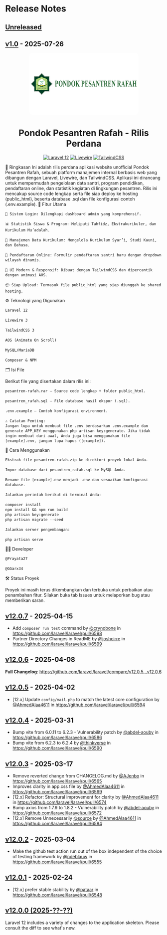 # Release Notes

## [Unreleased](https://github.com/laravel/laravel/compare/v1.0...main)

## [v1.0](https://github.com/laravel/laravel/compare/v12.0.7...v1.0) - 2025-07-26

<p align="center">
<img src="https://raw.githubusercontent.com/GGarx34/Project-DasUIUX-WebProfil-PesantrenRafah/main/public/assets/logotext.webp" alt="Logo Pesantren Rafah" width="350" style="border-radius: 8px;">
</p>
<h1 align="center">
Pondok Pesantren Rafah - Rilis Perdana
</h1>
<p align="center">
<a href="#"><img src="https://img.shields.io/badge/Laravel-12-FF2D20?style=for-the-badge&logo=laravel" alt="Laravel 12"></a>
<a href="#"><img src="https://img.shields.io/badge/Livewire-v3-4d52c1?style=for-the-badge&logo=livewire" alt="Livewire"></a>
<a href="#"><img src="https://img.shields.io/badge/TailwindCSS-v3-06B6D4?style=for-the-badge&logo=tailwindcss" alt="TailwindCSS"></a>
</p>
🧾 Ringkasan
Ini adalah rilis perdana aplikasi website unofficial Pondok Pesantren Rafah, sebuah platform manajemen internal berbasis web yang dibangun dengan Laravel, Livewire, dan TailwindCSS. Aplikasi ini dirancang untuk mempermudah pengelolaan data santri, program pendidikan, pendaftaran online, dan statistik kegiatan di lingkungan pesantren.
Rilis ini mencakup source code lengkap serta file siap deploy ke hosting (public_html), beserta database .sql dan file konfigurasi contoh (.env.example).
🎯 Fitur Utama

    🔐 Sistem Login: Dilengkapi dashboard admin yang komprehensif.
    
    📊 Statistik Siswa & Program: Meliputi Tahfidz, Ekstrakurikuler, dan Kurikulum Mu’adalah.
    
    📁 Manajemen Data Kurikulum: Mengelola Kurikulum Syar’i, Studi Kauni, dan Bahasa.
    
    📝 Pendaftaran Online: Formulir pendaftaran santri baru dengan dropdown wilayah dinamis.
    
    🎨 UI Modern & Responsif: Dibuat dengan TailwindCSS dan dipercantik dengan animasi AOS.
    
    📦 Siap Upload: Termasuk file public_html yang siap diunggah ke shared hosting.
    
⚙️ Teknologi yang Digunakan

    Laravel 12
    
    Livewire 3
    
    TailwindCSS 3
    
    AOS (Animate On Scroll)
    
    MySQL/MariaDB
    
    Composer & NPM
    
🗂️ Isi File

Berikut file yang disertakan dalam rilis ini:

    pesantren-rafah.rar – Source code lengkap + folder public_html.
    
    pesantren_rafah.sql – File database hasil ekspor (.sql).
    
    .env.example – Contoh konfigurasi environment.
    
    ⚠️ Catatan Penting:
    Jangan lupa untuk membuat file .env berdasarkan .env.example dan generate APP_KEY menggunakan php artisan key:generate. Jika tidak ingin membuat dari awal, Anda juga bisa menggunakan file [example].env, jangan lupa hapus ([example]).
    
🚀 Cara Menggunakan

    Ekstrak file pesantren-rafah.zip ke direktori proyek lokal Anda.
    
    Impor database dari pesantren_rafah.sql ke MySQL Anda.
    
    Rename file [example].env menjadi .env dan sesuaikan konfigurasi database.
    
    Jalankan perintah berikut di terminal Anda:
    
    composer install
    npm install && npm run build
    php artisan key:generate
    php artisan migrate --seed
    
    Jalankan server pengembangan:
    
    php artisan serve
    
🧑‍💻 Developer

    @Prayata27
    
    @GGarx34
    
🛠️ Status Proyek

Proyek ini masih terus dikembangkan dan terbuka untuk perbaikan atau penambahan fitur. Silakan buka tab Issues untuk melaporkan bug atau memberikan saran.

## [v12.0.7](https://github.com/laravel/laravel/compare/v12.0.6...v12.0.7) - 2025-04-15

* Add `composer run test` command by [@crynobone](https://github.com/crynobone) in https://github.com/laravel/laravel/pull/6598
* Partner Directory Changes in ReadME by [@joshcirre](https://github.com/joshcirre) in https://github.com/laravel/laravel/pull/6599

## [v12.0.6](https://github.com/laravel/laravel/compare/v12.0.5...v12.0.6) - 2025-04-08

**Full Changelog**: https://github.com/laravel/laravel/compare/v12.0.5...v12.0.6

## [v12.0.5](https://github.com/laravel/laravel/compare/v12.0.4...v12.0.5) - 2025-04-02

* [12.x] Update `config/mail.php` to match the latest core configuration by [@AhmedAlaa4611](https://github.com/AhmedAlaa4611) in https://github.com/laravel/laravel/pull/6594

## [v12.0.4](https://github.com/laravel/laravel/compare/v12.0.3...v12.0.4) - 2025-03-31

* Bump vite from 6.0.11 to 6.2.3 - Vulnerability patch by [@abdel-aouby](https://github.com/abdel-aouby) in https://github.com/laravel/laravel/pull/6586
* Bump vite from 6.2.3 to 6.2.4 by [@thinkverse](https://github.com/thinkverse) in https://github.com/laravel/laravel/pull/6590

## [v12.0.3](https://github.com/laravel/laravel/compare/v12.0.2...v12.0.3) - 2025-03-17

* Remove reverted change from CHANGELOG.md by [@AJenbo](https://github.com/AJenbo) in https://github.com/laravel/laravel/pull/6565
* Improves clarity in app.css file by [@AhmedAlaa4611](https://github.com/AhmedAlaa4611) in https://github.com/laravel/laravel/pull/6569
* [12.x] Refactor: Structural improvement for clarity by [@AhmedAlaa4611](https://github.com/AhmedAlaa4611) in https://github.com/laravel/laravel/pull/6574
* Bump axios from 1.7.9 to 1.8.2 - Vulnerability patch by [@abdel-aouby](https://github.com/abdel-aouby) in https://github.com/laravel/laravel/pull/6572
* [12.x] Remove Unnecessarily [@source](https://github.com/source) by [@AhmedAlaa4611](https://github.com/AhmedAlaa4611) in https://github.com/laravel/laravel/pull/6584

## [v12.0.2](https://github.com/laravel/laravel/compare/v12.0.1...v12.0.2) - 2025-03-04

* Make the github test action run out of the box independent of the choice of testing framework by [@ndeblauw](https://github.com/ndeblauw) in https://github.com/laravel/laravel/pull/6555

## [v12.0.1](https://github.com/laravel/laravel/compare/v12.0.0...v12.0.1) - 2025-02-24

* [12.x] prefer stable stability by [@pataar](https://github.com/pataar) in https://github.com/laravel/laravel/pull/6548

## [v12.0.0 (2025-??-??)](https://github.com/laravel/laravel/compare/v11.0.2...v12.0.0)

Laravel 12 includes a variety of changes to the application skeleton. Please consult the diff to see what's new.
